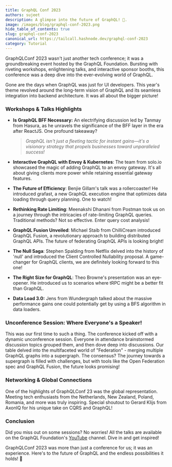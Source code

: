 ```yaml
---
title: GraphQL Conf 2023
authors: sujeet
description: A glimpse into the future of GraphQL! 🚀.
image: /images/blog/graphql-conf-2023.png
hide_table_of_contents: true
slug: graphql-conf-2023
canonical_url: https://tailcall.hashnode.dev/graphql-conf-2023
category: Tutorial
---
```


GraphQLConf 2023 wasn't just another tech conference; it was a groundbreaking event hosted by the GraphQL Foundation. Bursting with riveting workshops, enlightening talks, and interactive sponsor booths, this conference was a deep dive into the ever-evolving world of GraphQL.

<!-- truncate -->
<head>
<link rel="canonical" href="https://tailcall.hashnode.dev/graphql-conf-2023"/>
<title>GraphQL Conf 2023</title>
</head>
Gone are the days when GraphQL was just for UI developers. This year's theme revolved around the long-term vision of GraphQL and its seamless integration into backend architecture. It was all about the bigger picture!

### **Workshops & Talks Highlights**

- **Is GraphQL BFF Necessary:** An electrifying discussion led by Tanmay from Hasura, as he unravels the significance of the BFF layer in the era after ReactJS. One profound takeaway?

  > _GraphQL isn't just a fleeting tactic for instant gains—it's a visionary strategy that propels businesses toward unparalleled success!_

- **Interactive GraphQL with Envoy & Kubernetes**: The team from solo.io showcased the magic of adding GraphQL to an envoy gateway. It's all about giving clients more power while retaining essential gateway features.

- **The Future of Efficiency**: Benjie Gillam's talk was a rollercoaster! He introduced grafast, a new GraphQL execution engine that optimizes data loading through query planning. One to watch!

- **Rethinking Rate Limiting**: Meenakshi Dhanani from Postman took us on a journey through the intricacies of rate-limiting GraphQL queries. Traditional methods? Not so effective. Enter query cost analysis!

- **GraphQL Fusion Unveiled**: Michael Staib from ChilliCream introduced GraphQL Fusion, a revolutionary approach to building distributed GraphQL APIs. The future of federating GraphQL APIs is looking bright!

- **The Null Saga**: Stephen Spalding from Netflix delved into the history of 'null' and introduced the Client Controlled Nullability proposal. A game-changer for GraphQL clients, we are definitely looking forward to this one!

- **The Right Size for GraphQL**: Theo Browne's presentation was an eye-opener. He introduced us to scenarios where tRPC might be a better fit than GraphQL.

- **Data Load 3.0:** Jens from Wundergraph talked about the massive performance gains one could potentially get by using a BFS algorithm in data loaders.

### **Unconference Session: Where Everyone's a Speaker!**

This was our first time to such a thing. The conference kicked off with a dynamic unconference session. Everyone in attendance brainstormed discussion topics grouped them, and then dove deep into discussions. Our table delved into the multifaceted world of "Federation" - merging multiple GraphQL graphs into a supergraph. The consensus? The journey towards a supergraph is filled with challenges, but with tools like the Open Federation spec and GraphQL Fusion, the future looks promising!

### **Networking & Global Connections**

One of the highlights of GraphQLConf 23 was the global representation. Meeting tech enthusiasts from the Netherlands, New Zealand, Poland, Romania, and more was truly inspiring. Special shoutout to Gerard Klijs from AxonIQ for his unique take on CQRS and GraphQL!

### **Conclusion**

Did you miss out on some sessions? No worries! All the talks are available on the GraphQL Foundation's [YouTube](https://www.youtube.com/playlist?list=PLP1igyLx8foE9SlDLI1Vtlshcon5r1jMJ) channel. Dive in and get inspired!

GraphQLConf 2023 was more than just a conference for us; it was an experience. Here's to the future of GraphQL and the endless possibilities it holds! 🎉

